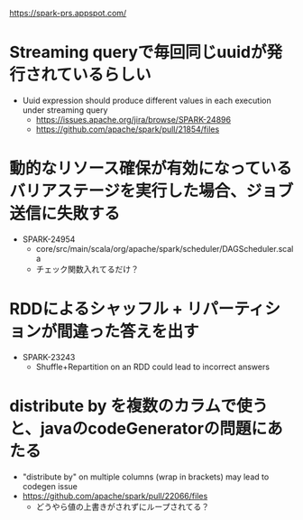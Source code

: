https://spark-prs.appspot.com/

# Streaming queryで毎回同じuuidが発行されているらしい
- Uuid expression should produce different values in each execution under streaming query
  - https://issues.apache.org/jira/browse/SPARK-24896
  - https://github.com/apache/spark/pull/21854/files

# 動的なリソース確保が有効になっているバリアステージを実行した場合、ジョブ送信に失敗する
- SPARK-24954
  - core/src/main/scala/org/apache/spark/scheduler/DAGScheduler.scala
  - チェック関数入れてるだけ？

# RDDによるシャッフル + リパーティションが間違った答えを出す
- SPARK-23243
  - Shuffle+Repartition on an RDD could lead to incorrect answers

# distribute by を複数のカラムで使うと、javaのcodeGeneratorの問題にあたる
- "distribute by" on multiple columns (wrap in brackets) may lead to codegen issue
- https://github.com/apache/spark/pull/22066/files
  - どうやら値の上書きがされずにループされてる？
